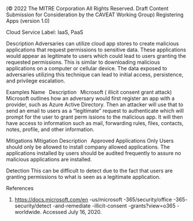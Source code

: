  
(© 2022 The MITRE Corporation All Rights Reserved. Draft Content 
Submission for Consideration by the CAVEAT Working Group) 
 Registering Apps (version 1.0) 
 
Cloud Service Label: IaaS, PaaS 
 
Description 
Adversaries can utilize cloud app stores to create malicious applications that request 
permissions to sensitive data. These applications would appear as legitimate to users 
which could lead to users granting the requested permissions. This is similar to 
downloading malicious applications on a computer or cellular device. The data exposed 
to adversaries utilizing this technique can lead to initial access, persistence, and 
privilege escalation. 
 
Examples 
Name   Description   
Microsoft ( illicit consent grant attack) Microsoft outlines how an adversary would first register an 
app with a provider, such as Azure Active Directory. Then 
an attacker will use that to send an email to users as a 
“legitimate” request to authenticate which will prompt for 
the user to grant perm issions to the malicious app. It will 
then have access to information such as mail, forwarding 
rules, files, contacts, notes, profile, and other information. 
 
Mitigations 
Mitigation Description   
Approved Applications Only Users should only be allowed to install company allowed 
applications. The applications installed by users should be 
audited frequently to assure no malicious applications are 
installed. 
 
Detection 
This can be difficult to detect due to the fact that users are granting permissions to what 
is seen as a legitimate application. 
 
References 
1. https://docs.microsoft.com/en -us/microsoft -365/security/office -365-
security/detect -and-remediate -illicit-consent -grants?view=o365 -
worldwide. Accessed July 16, 2020. 
 
 